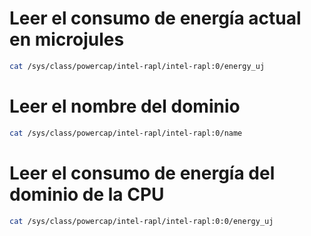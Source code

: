 
# Leer el consumo de energía actual en microjules
```bash
cat /sys/class/powercap/intel-rapl/intel-rapl:0/energy_uj
```

# Leer el nombre del dominio
```bash
cat /sys/class/powercap/intel-rapl/intel-rapl:0/name
```

# Leer el consumo de energía del dominio de la CPU
```bash
cat /sys/class/powercap/intel-rapl/intel-rapl:0:0/energy_uj
```